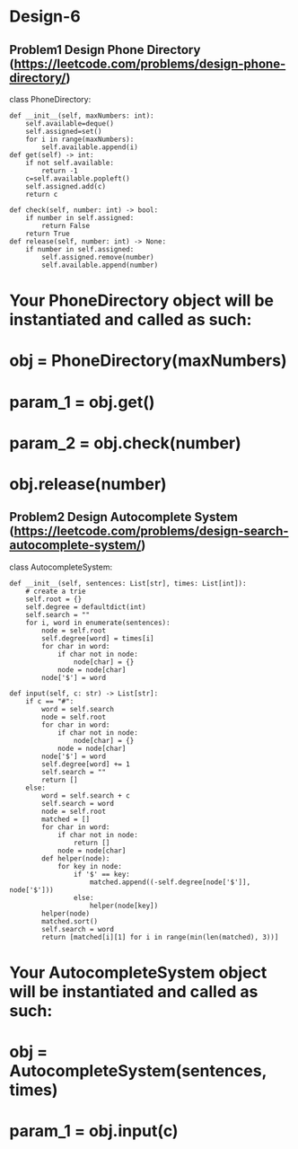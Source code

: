 # Design-6

## Problem1 Design Phone Directory (https://leetcode.com/problems/design-phone-directory/)

class PhoneDirectory:

    def __init__(self, maxNumbers: int):
        self.available=deque()
        self.assigned=set()
        for i in range(maxNumbers):
            self.available.append(i)
    def get(self) -> int:
        if not self.available:
            return -1
        c=self.available.popleft()
        self.assigned.add(c)
        return c
        
    def check(self, number: int) -> bool:
        if number in self.assigned:
            return False
        return True
    def release(self, number: int) -> None:
        if number in self.assigned:
            self.assigned.remove(number)
            self.available.append(number)
        


# Your PhoneDirectory object will be instantiated and called as such:
# obj = PhoneDirectory(maxNumbers)
# param_1 = obj.get()
# param_2 = obj.check(number)
# obj.release(number)

## Problem2 Design Autocomplete System (https://leetcode.com/problems/design-search-autocomplete-system/)
class AutocompleteSystem:

    def __init__(self, sentences: List[str], times: List[int]):
        # create a trie
        self.root = {}
        self.degree = defaultdict(int)
        self.search = ""
        for i, word in enumerate(sentences):
            node = self.root
            self.degree[word] = times[i]
            for char in word:
                if char not in node:
                    node[char] = {}
                node = node[char]
            node['$'] = word

    def input(self, c: str) -> List[str]:
        if c == "#":
            word = self.search
            node = self.root
            for char in word:
                if char not in node:
                    node[char] = {}
                node = node[char]
            node['$'] = word
            self.degree[word] += 1
            self.search = ""
            return []
        else:
            word = self.search + c
            self.search = word
            node = self.root
            matched = []
            for char in word:
                if char not in node:
                    return []
                node = node[char]
            def helper(node):
                for key in node:
                    if '$' == key:
                        matched.append((-self.degree[node['$']], node['$']))
                    else:
                        helper(node[key])
            helper(node)
            matched.sort()
            self.search = word
            return [matched[i][1] for i in range(min(len(matched), 3))]


# Your AutocompleteSystem object will be instantiated and called as such:
# obj = AutocompleteSystem(sentences, times)
# param_1 = obj.input(c)